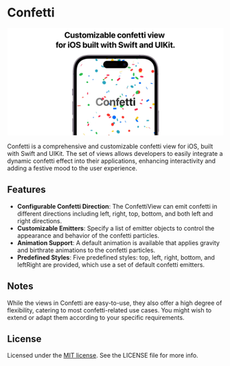 # Confetti

<img src="https://github.com/Kirchberg/Confetti/blob/master/Media/thumb.png?raw=true" alt="Confetti Thumbnail"/>

Confetti is a comprehensive and customizable confetti view for iOS, built with Swift and UIKit. The set of views allows developers to easily integrate a dynamic confetti effect into their applications, enhancing interactivity and adding a festive mood to the user experience.

## Features
* **Configurable Confetti Direction**: The ConfettiView can emit confetti in different directions including left, right, top, bottom, and both left and right directions.
* **Customizable Emitters**: Specify a list of emitter objects to control the appearance and behavior of the confetti particles.
* **Animation Support**: A default animation is available that applies gravity and birthrate animations to the confetti particles.
* **Predefined Styles**: Five predefined styles: top, left, right, bottom, and leftRight are provided, which use a set of default confetti emitters.

## Notes
While the views in Confetti are easy-to-use, they also offer a high degree of flexibility, catering to most confetti-related use cases. You might wish to extend or adapt them according to your specific requirements.

## License

Licensed under the [MIT license](https://github.com/Kirchberg/Confetti/blob/master/LICENSE). See the LICENSE file for more info.
